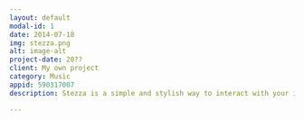 ```yaml
---
layout: default
modal-id: 1
date: 2014-07-18
img: stezza.png
alt: image-alt
project-date: 20??
client: My own project
category: Music
appid: 590317007
description: Stezza is a simple and stylish way to interact with your iTunes media library. It has all of the standard iPod features, wrapped in a easy to use interface that suits an active lifestyle.<br><br>"Stezza is meant to be quick, easy and accessible. If that’s all you’re after, look no further."<br>- Cult of Mac<br><br>

---
```

